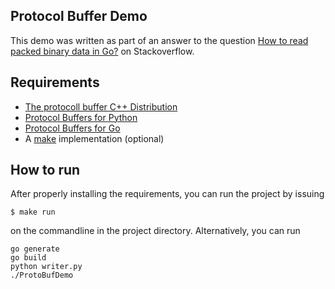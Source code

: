 ## Protocol Buffer Demo

This demo was written as part of an answer to the question [How to read packed binary data in Go?][so:q] on Stackoverflow. 

## Requirements

* [The protocoll buffer C++ Distribution][gh:google-protobuf]
* [Protocol Buffers for Python][gh:py-protobuf]
* [Protocol Buffers for Go][gh:go-protobuf]
* A [make][wp:make] implementation (optional)


## How to run

After properly installing the requirements, you can run the project by issuing

    $ make run
    
on the commandline in the project directory. Alternatively, you can run

    go generate
    go build
    python writer.py
    ./ProtoBufDemo



[so:q]: http://stackoverflow.com/questions/34078427/how-to-read-packed-binary-data-in-go
[gh:google-protobuf]: https://github.com/google/protobuf
[gh:py-protobuf]: https://github.com/google/protobuf/tree/master/python
[gh:go-protobuf]: https://github.com/golang/protobuf
[wp:make]: https://en.wikipedia.org/wiki/Make_(software)
